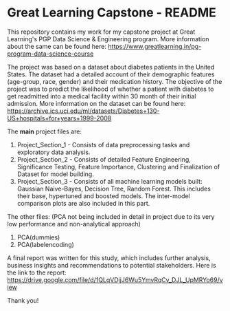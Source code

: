 # Great Learning Capstone - README

This repository contains my work for my capstone project at Great Learning's PGP Data Science & Engineering program. More information about the same can be found here: https://www.greatlearning.in/pg-program-data-science-course

The project was based on a dataset about diabetes patients in the United States. The dataset had a detailed account of their demographic features (age-group, race, gender) and their medication history. The objective of the project was to predict the likelihood of whether a patient with diabetes to get readmitted into a medical facility within 30 month of their initial admission. More information on the dataset can be found here: https://archive.ics.uci.edu/ml/datasets/Diabetes+130-US+hospitals+for+years+1999-2008

The **main** project files are:
1) Project_Section_1 - Consists of data preprocessing tasks and exploratory data analysis.
2) Project_Section_2 - Consists of detailed Feature Engineering, Significance Testing, Feature Importance, Clustering and Finalization of Dataset for model building.
3) Project_Section_3 - Consists of all machine learning models built: Gaussian Naive-Bayes, Decision Tree, Random Forest. This includes their base, hypertuned and boosted models. The inter-model comparison plots are also included in this part.

The other files: (PCA not being included in detail in project due to its very low performance and non-analytical approach)
1) PCA(dummies)
2) PCA(labelencoding)

A final report was written for this study, which includes further analysis, business insights and recommendations to potential stakeholders. Here is the link to the report: https://drive.google.com/file/d/1QLqVDjjJ6Wu5YmvRqCv_DJL_UpMRYo69/view

Thank you!
